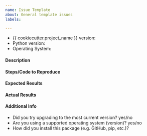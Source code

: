 ```yaml
---
name: Issue Template
about: General template issues
labels: 

---
```


* {{ cookiecutter.project_name }} version:
* Python version:
* Operating System:


<!--
Please file an issue for bug reports (label as `bug`), usage questions (label as `question`), feature requests (label as `feature request`), to notify us about upcoming contributions and any other topic that you think may be important discussing with us.
-->

#### Description
<!-- Describe what you were trying to do -->

#### Steps/Code to Reproduce
<!--
Please provide us with a minimal code example to reproduce your issue. If the code is too long, feel free to put it in a public gist and link it in the issue: https://gist.github.com
-->

#### Expected Results
<!-- Please paste or describe the expected results.-->

#### Actual Results
<!-- Please paste or specifically describe the actual output or traceback. If you cannot provide a full traceback, please include the kind of error you encounter as well as where it occurs in the code! -->

#### Additional Info

- Did you try upgrading to the most current version? yes/no
- Are you using a supported operating system (version)? yes/no
- How did you install this package (e.g. GitHub, pip, etc.)? 

<!-- Thanks for contributing! -->